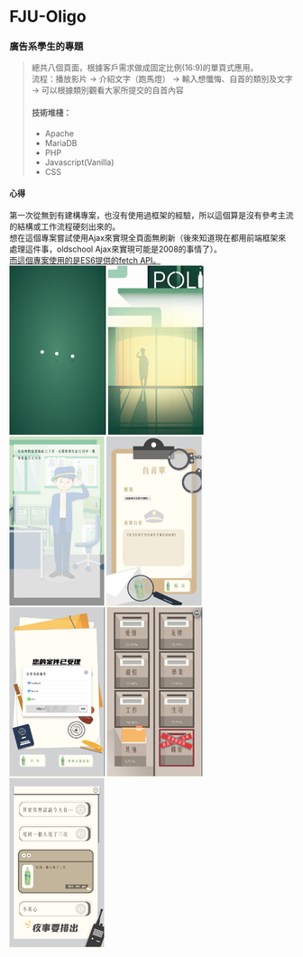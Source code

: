 # FJU-Oligo
### 廣告系學生的專題<br />

>總共八個頁面，根據客戶需求做成固定比例(16:9)的單頁式應用。<br />
>流程：播放影片 -> 介紹文字（跑馬燈） -> 輸入想懺悔、自首的類別及文字 -> 可以根據類別觀看大家所提交的自首內容<br />
>#### 技術堆棧：<br />
>* Apache
>* MariaDB
>* PHP
>* Javascript(Vanilla)
>* CSS

#### 心得<br />
第一次從無到有建構專案，也沒有使用過框架的經驗，所以這個算是沒有參考主流的結構或工作流程硬刻出來的。<br />
想在這個專案嘗試使用Ajax來實現全頁面無刷新（後來知道現在都用前端框架來處理這件事，oldschool Ajax來實現可能是2008的事情了）。<br />
[而這個專案使用的是ES6提供的fetch API。](https://developer.mozilla.org/zh-TW/docs/Web/API/Fetch_API/)<br />
<span>
  <img src="https://github.com/Zel9689/FJU-Oligo/blob/main/0304_21-51-22.png" height="300px">
  <img src="https://github.com/Zel9689/FJU-Oligo/blob/main/0304_21-51-38.png" height="300px">
  <img src="https://github.com/Zel9689/FJU-Oligo/blob/main/0304_21-51-46.png" height="300px">
  <img src="https://github.com/Zel9689/FJU-Oligo/blob/main/0304_21-52-04.png" height="300px">
  <img src="https://github.com/Zel9689/FJU-Oligo/blob/main/0304_21-52-43.png" height="300px">
  <img src="https://github.com/Zel9689/FJU-Oligo/blob/main/0304_21-53-00.png" height="300px">
  <img src="https://github.com/Zel9689/FJU-Oligo/blob/main/0304_21-53-20.png" height="300px">
</sapn>
